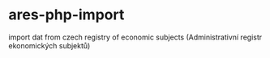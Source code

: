 # ares-php-import
import dat from czech registry of economic subjects (Administrativní registr ekonomických subjektů)
